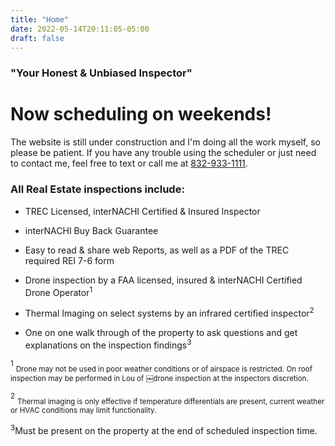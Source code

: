 ```yaml
---
title: "Home"
date: 2022-05-14T20:11:05-05:00
draft: false
---
```



### "Your Honest & Unbiased Inspector"
# Now scheduling on weekends!

The website is still under construction and I'm doing all the work myself, so please be patient. If you have any trouble using the scheduler or just need to contact me, feel free to text or call me at <a href="tel:+1 (832)933-1111">832-933-1111</a>.


### All  Real Estate inspections include:
- TREC Licensed, interNACHI Certified & Insured Inspector

- interNACHI Buy Back Guarantee 

- Easy to read & share web Reports, as well as a PDF of the TREC required REI 7-6 form

- Drone inspection by a FAA licensed, insured & interNACHI Certified Drone Operator<sup>1</sup>

- Thermal Imaging on select systems by an infrared certified inspector<sup>2</sup>

- One on one walk through of the property to ask questions and get explanations on the inspection findings<sup>3</sup>



<sup>1</sup>
<sub>Drone may not be used in poor weather conditions or of airspace is restricted. On roof inspection may be performed in Lou of ￼drone inspection at the inspectors discretion.


<sup>2</sup>
<sub>Thermal imaging is only effective if temperature differentials are present, current weather or HVAC conditions may limit functionality.

<sup>3</sup>Must be present on the property at the end of scheduled inspection time.